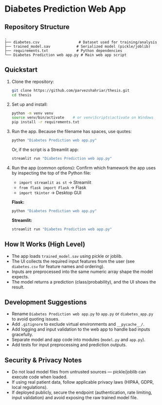 # Diabetes Prediction Web App

## Repository Structure
```
.
├── diabetes.csv                  # Dataset used for training/analysis
├── trained_model.sav            # Serialized model (pickle/joblib)
├── requirements.txt             # Python dependencies
└── Diabetes Prediction web app.py # Main web app script
```

## Quickstart
1. Clone the repository:
   ```bash
   git clone https://github.com/parvezshahriar/thesis.git
   cd thesis
   ```

2. Set up and install:
   ```bash
   python -m venv venv
   source venv/bin/activate    # or venv\Scripts\activate on Windows
   pip install -r requirements.txt
   ```

3. Run the app. Because the filename has spaces, use quotes:
   ```bash
   python "Diabetes Prediction web app.py"
   ```
   Or, if the script is a Streamlit app:
   ```bash
   streamlit run "Diabetes Prediction web app.py"
   ```

4. Run the app (common options):
   Confirm which framework the app uses by inspecting the top of the Python file:
   - `import streamlit as st` → Streamlit
   - `from flask import Flask` → Flask
   - `import tkinter` → Desktop GUI

   **Flask:**
   ```bash
   python "Diabetes Prediction web app.py"
   ```

   **Streamlit:**
   ```bash
   streamlit run "Diabetes Prediction web app.py"
   ```

## How It Works (High Level)
- The app loads `trained_model.sav` using pickle or joblib.
- The UI collects the required input features from the user (see `diabetes.csv` for feature names and ordering).
- Inputs are preprocessed into the same numeric array shape the model expects.
- The model returns a prediction (class/probability), and the UI shows the result.

## Development Suggestions
- Rename `Diabetes Prediction web app.py` to `app.py` or `diabetes_app.py` to avoid quoting issues.
- Add `.gitignore` to exclude virtual environments and `__pycache__/`.
- Add logging and input validation to the web app to handle bad inputs gracefully.
- Separate model and app code into modules (`model.py` and `app.py`).
- Add tests for input preprocessing and prediction outputs.

## Security & Privacy Notes
- Do not load model files from untrusted sources — pickle/joblib can execute code when loaded.
- If using real patient data, follow applicable privacy laws (HIPAA, GDPR, local regulations).
- If deployed publicly, secure the endpoint (authentication, rate limiting, input validation) and avoid exposing the raw trained model file.